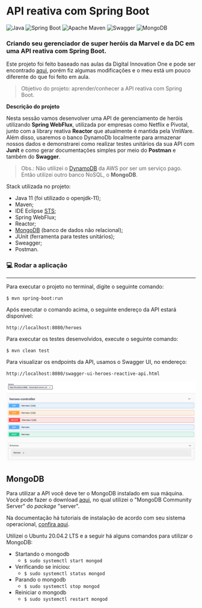 # API reativa com Spring Boot


![Java](https://img.shields.io/badge/-Java-333333?style=flat&logo=java)
![Spring Boot](https://img.shields.io/badge/-Spring_Boot-333333?style=flat&logo=spring)
![Apache Maven](https://img.shields.io/badge/-Apache_Maven-333333?style=flat&logo=apache-maven&logoColor=C71A36)
![Swagger](https://img.shields.io/badge/-Swagger-333333?style=flat&logo=swagger)
![MongoDB](https://img.shields.io/badge/-MongoDB-333333?style=flat&logo=mongodb)


### Criando seu gerenciador de super heróis da Marvel e da DC em uma API reativa com Spring Boot.

Este projeto foi feito baseado nas aulas da Digital Innovation One e pode ser encontrado [aqui](https://github.com/Kamilahsantos/Heroes-SpringWebflux-API), porém fiz algumas modificações e o meu está um pouco diferente do que foi feito em aula.

> Objetivo do projeto: aprender/conhecer a API reativa com Spring Boot.

**Descrição do projeto**

Nesta sessão vamos desenvolver uma API de gerenciamento de heróis utilizando **Spring WebFlux**, utilizada por empresas como Netflix e Pivotal, junto com a library reativa **Reactor** que atualmente é mantida pela VmWare. Além disso, usaremos o banco DynamoDb localmente para armazenar nossos dados e demonstrarei como realizar testes unitários da sua API com **Junit** e como gerar documentações simples por meio do **Postman** e também do **Swagger**.

> Obs.: Não utilizei o [DynamoDB](https://aws.amazon.com/pt/dynamodb/) da AWS por ser um serviço pago. Então utilizei outro banco NoSQL, o **MongoDB**.

Stack utilizada no projeto:
- Java 11 (foi utilizado o openjdk-11);
- Maven;
- IDE Eclipse [STS](https://spring.io/tools);
- Spring WebFlux;
- Reactor;
- [MongoDB](https://www.mongodb.com) (banco de dados não relacional);
- JUnit (ferramenta para testes unitários);
- Sweagger;
- Postman.

### :computer: Rodar a aplicação
---

Para executar o projeto no terminal, digite o seguinte comando:

```shell script
$ mvn spring-boot:run
```

Após executar o comando acima, o seguinte endereço da API estará disponível:

```
http://localhost:8080/heroes
```

Para executar os testes desenvolvidos, execute o seguinte comando:

```shell script
$ mvn clean test
```

Para visualizar os endpoints da API, usamos o Swagger UI, no endereço:

```
http://localhost:8080/swagger-ui-heroes-reactive-api.html
```

<kbd>
  <img src="images/swagger-ui-endpoints.png"/>
</kbd>

## MongoDB

Para utilizar a API você deve ter o MongoDB instalado em sua máquina. Você pode fazer o download [aqui](https://www.mongodb.com/try/download/community), no qual utilizei o "MongoDB Community Server" do *package* "server".

Na documentação há tutoriais de instalação de acordo com seu sistema operacional, [confira aqui](https://docs.mongodb.com/manual/installation/).

Utilizei o Ubuntu 20.04.2 LTS e a seguir há alguns comandos para utilizar o MongoDB:
- Startando o mongodb
    - `$ sudo systemctl start mongod`
- Verificando se iniciou:
    - `$ sudo systemctl status mongod`
- Parando o mongodb
    - `$ sudo systemctl stop mongod`
- Reiniciar o mongodb
    - `$ sudo systemctl restart mongod`

